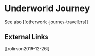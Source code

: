 # Underworld Journey
See also [[otherworld-journey-travellers]]


## External Links
[[rolinson2019-12-26]]